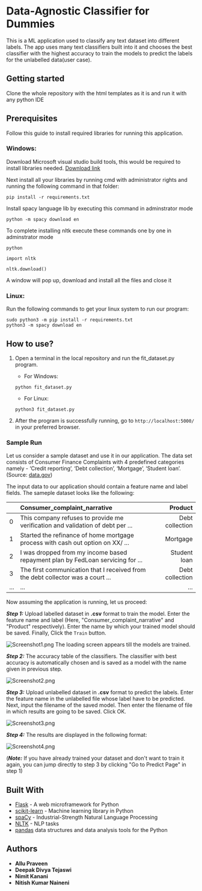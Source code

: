 # Data-Agnostic Classifier for Dummies

This is a ML application used to classify any text dataset into different labels. The app uses many text classifiers built into it and chooses the best classifier with the highest accuracy to train the models to predict the labels for the unlabelled data(user case).

## Getting started
Clone the whole repository with the html templates as it is and run it with any python IDE

## Prerequisites
Follow this guide to install required libraries for running this application.

### Windows:
Download Microsoft visual studio build tools, this would be required to install libraries needed.
[Download link](http://download.microsoft.com/download/5/F/7/5F7ACAEB-8363-451F-9425-68A90F98B238/visualcppbuildtools_full.exe)

Next install all your libraries by running cmd with administrator rights and running the following command in that folder:

```
pip install -r requirements.txt 
```

Install spacy language lib by executing this command in adminstrator mode

```
python -m spacy download en
```

To complete installing nltk execute these commands one by one in adminstrator mode

```
python
```
```
import nltk
```
```
nltk.download()
```

A window will pop up, download and install all the files and close it

### Linux:
Run the following commands to get your linux system to run our program:

```
sudo python3 -m pip install -r requirements.txt
python3 -m spacy download en
```

## How to use?
1. Open a terminal in the local repository and run the fit_dataset.py program.

	- For Windows:
	```
	python fit_dataset.py
	```
	- For Linux:
	```
	python3 fit_dataset.py
	```
	
2. After the program is successfully running, go to ```http://localhost:5000/``` in your preferred browser.

### Sample Run

Let us consider a sample dataset and use it in our application. The data set consists of Consumer Finance Complaints with 4 predefined categories namely - ‘Credit reporting’,  ‘Debt collection’, ‘Mortgage’, ‘Student loan’.
(Source: [data.gov](https://catalog.data.gov/dataset/consumer-complaint-database))

The input data to our application should contain a feature name and label fields.
The sameple dataset looks like the following:

||Consumer_complaint_narrative|Product|
|---|:---|---:|
|0|This company refuses to provide me verification and validation of debt per ...|Debt collection|
|1|Started the refinance of home mortgage process with cash out option on XX/ ...|Mortgage|
|2|I was dropped from my income based repayment plan by FedLoan servicing for ...|Student loan|
|3|The first communication that I received from the debt collector was a court ...|Debt collection|
|...|...|...|

Now assuming the application is running, let us proceed:

***Step 1:*** Upload labelled dataset in **.csv** format to train the model. Enter the feature name and label (Here, "Consumer_complaint_narrative" and "Product" respectively). Enter the name by which your trained model should be saved. Finally, Click the ```Train``` button.

![Screenshot1.png](https://user-images.githubusercontent.com/23413000/50923779-d3e05600-1473-11e9-8def-ec472a9f8e92.png)
The loading screen appears till the models are trained.

***Step 2:*** The accuracy table of the classifiers. The classifier with best accuracy is automatically chosen and is saved as a model with the name given in previous step.

![Screenshot2.png](https://user-images.githubusercontent.com/23413000/50923889-068a4e80-1474-11e9-86fe-aaca89d4c455.png)

***Step 3:*** Upload unlabelled dataset in **.csv** format to predict the labels. Enter the feature name in the unlabelled file whose label have to be predicted. Next, input the filename of the saved model. Then enter the filename of file in which results are going to be saved. Click OK. 

![Screenshot3.png](https://user-images.githubusercontent.com/23413000/50923891-08541200-1474-11e9-8cc6-d7d8c3118615.png)

***Step 4:*** The results are displayed in the following format:

![Screenshot4.png](https://user-images.githubusercontent.com/23413000/50923892-09853f00-1474-11e9-9246-8edf553f392e.png)

(***Note:*** If you have already trained your dataset and don't want to train it again, you can jump directly to step 3 by clicking "Go to Predict Page" in step 1)

## Built With
- [Flask](http://flask.pocoo.org/) - A web microframework for Python
- [scikit-learn](http://scikit-learn.org/stable/index.html) - Machine learning library in Python
- [spaCy](https://spacy.io/) - Industrial-Strength Natural Language Processing
- [NLTK](https://www.nltk.org/) - NLP tasks
- [pandas](https://pandas.pydata.org/) data structures and data analysis tools for the Python

## Authors
* **Allu Praveen**
* **Deepak Divya Tejaswi**
* **Nimit Kanani**
* **Nitish Kumar Naineni**
